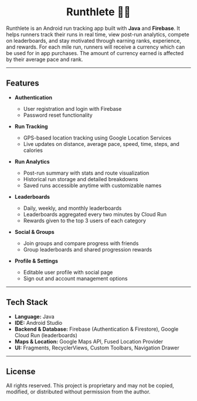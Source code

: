<h1 align="center">Runthlete 🏃‍♂️</h1>

Runthlete is an Android run tracking app built with **Java** and **Firebase**. 
It helps runners track their runs in real time, view post-run analytics, compete on leaderboards, and stay motivated through earning ranks, experience, and rewards. 
For each mile run, runners will receive a currency which can be used for in app purchases. The amount of currency earned is affected by their average pace and rank.

---

## Features

- **Authentication**
  - User registration and login with Firebase
  - Password reset functionality

- **Run Tracking**
  - GPS-based location tracking using Google Location Services
  - Live updates on distance, average pace, speed, time, steps, and calories

- **Run Analytics**
  - Post-run summary with stats and route visualization
  - Historical run storage and detailed breakdowns
  - Saved runs accessible anytime with customizable names

- **Leaderboards**
  - Daily, weekly, and monthly leaderboards
  - Leaderboards aggregated every two minutes by Cloud Run
  - Rewards given to the top 3 users of each category

- **Social & Groups**
  - Join groups and compare progress with friends
  - Group leaderboards and shared progression rewards

- **Profile & Settings**
  - Editable user profile with social page
  - Sign out and account management options

---

## Tech Stack

- **Language:** Java  
- **IDE:** Android Studio  
- **Backend & Database:** Firebase (Authentication & Firestore), Google Cloud Run (leaderboards)  
- **Maps & Location:** Google Maps API, Fused Location Provider  
- **UI:** Fragments, RecyclerViews, Custom Toolbars, Navigation Drawer  

---

## License
All rights reserved. This project is proprietary and may not be copied, modified, or distributed without permission from the author.  
